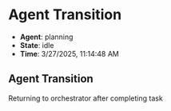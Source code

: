 # Agent Transition

- **Agent**: planning
- **State**: idle
- **Time**: 3/27/2025, 11:14:48 AM

## Agent Transition

Returning to orchestrator after completing task

